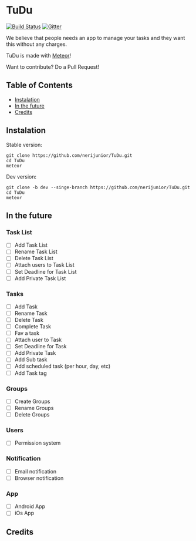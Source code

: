 TuDu
====

[![Build Status](https://travis-ci.org/nerijunior/TuDu.svg)](https://travis-ci.org/nerijunior/TuDu)
[![Gitter](https://badges.gitter.im/Join%20Chat.svg)](https://gitter.im/nerijunior/TuDu?utm_source=badge&utm_medium=badge&utm_campaign=pr-badge&utm_content=badge)

We believe that people needs an app to manage your tasks and they want this without any charges.


TuDu is made with [Meteor](https://www.meteor.com/)!

Want to contribute? Do a Pull Request!

## Table of Contents

- [Instalation](#instalation)
- [In the future](#in-the-future)
- [Credits](#credits)

## Instalation

Stable version:

```
git clone https://github.com/nerijunior/TuDu.git
cd TuDu
meteor
```

Dev version:

```
git clone -b dev --singe-branch https://github.com/nerijunior/TuDu.git
cd TuDu
meteor
```

## In the future

### Task List
- [ ] Add Task List
- [ ] Rename Task List
- [ ] Delete Task List
- [ ] Attach users to Task List
- [ ] Set Deadline for Task List
- [ ] Add Private Task List

### Tasks
- [ ] Add Task
- [ ] Rename Task
- [ ] Delete Task
- [ ] Complete Task
- [ ] Fav a task
- [ ] Attach user to Task
- [ ] Set Deadline for Task
- [ ] Add Private Task
- [ ] Add Sub task
- [ ] Add scheduled task (per hour, day, etc)
- [ ] Add Task tag

### Groups
- [ ] Create Groups
- [ ] Rename Groups
- [ ] Delete Groups

### Users
- [ ] Permission system

### Notification
- [ ] Email notification
- [ ] Browser notification

### App
- [ ] Android App
- [ ] iOs App

## Credits
